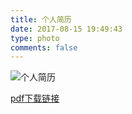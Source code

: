 ```yaml
---
title: 个人简历
date: 2017-08-15 19:49:43
type: photo
comments: false
---
```


![个人简历](http://ou6yob3zd.bkt.clouddn.com/%E4%B8%AA%E4%BA%BA%E7%AE%80%E5%8E%86.png)

[pdf下载链接](http://ou6yob3zd.bkt.clouddn.com/%E7%8E%8B%E6%96%B0%E6%97%A5_%E4%B8%AA%E4%BA%BA%E7%AE%80%E5%8E%86.pdf?attname=)